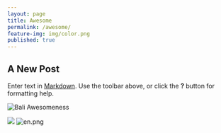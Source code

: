 ```yaml
---
layout: page
title: Awesome
permalink: /awesome/
feature-img: img/color.png
published: true
---
```

## A New Post

Enter text in [Markdown](http://daringfireball.net/projects/markdown/). Use the toolbar above, or click the **?** button for formatting help.

![Bali Awesomeness]({{site.baseurl}}/img/DSC05540.JPG)

![]({{site.baseurl}}//DSC05542.JPG)
![en.png]({{site.baseurl}}/img/en.png)
